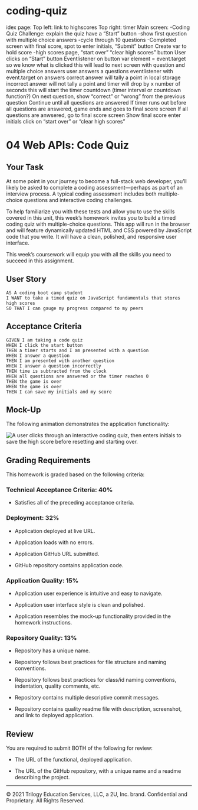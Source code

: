 # coding-quiz



idex page:
    Top left: link to highscores
    Top right: timer
    Main screen:
        -Coding Quiz Challenge: explain the quiz have a “Start” button
        -show first question with multiple choice answers
        -cycle through 10 questions
        -Completed screen with final score, spot to enter initials, “Submit” button
            Create var to hold score
        -high scores page, “start over” “clear high scores” button
User clicks on “Start” button
    Eventlistener on button
    var element = event.target so we know what is clicked
        this will lead to next screen with question and multiple choice answers
            user answers a questions
            eventlistener with event.target on answers
                correct answer will tally a point in local storage
                incorrect answer will not tally a point and timer will drop by x number of seconds
        this will start the timer countdown (timer interval or countdown function?)
    On next question, show “correct” or “wrong” from the previous question
    Continue until all questions are answered
        If timer runs out before all questions are answered, game ends and goes to final score screen
        If all questions are anwsered, go to final score screen
        Show final score
        enter initials
        click on “start over” or “clear high scores”
        

# 04 Web APIs: Code Quiz

## Your Task

At some point in your journey to become a full-stack web developer, you’ll likely be asked to complete a coding assessment&mdash;perhaps as part of an interview process. A typical coding assessment includes both multiple-choice questions and interactive coding challenges. 

To help familiarize you with these tests and allow you to use the skills covered in this unit, this week’s homework invites you to build a timed coding quiz with multiple-choice questions. This app will run in the browser and will feature dynamically updated HTML and CSS powered by JavaScript code that you write. It will have a clean, polished, and responsive user interface. 

This week’s coursework will equip you with all the skills you need to succeed in this assignment.

## User Story

```
AS A coding boot camp student
I WANT to take a timed quiz on JavaScript fundamentals that stores high scores
SO THAT I can gauge my progress compared to my peers
```

## Acceptance Criteria

```
GIVEN I am taking a code quiz
WHEN I click the start button
THEN a timer starts and I am presented with a question
WHEN I answer a question
THEN I am presented with another question
WHEN I answer a question incorrectly
THEN time is subtracted from the clock
WHEN all questions are answered or the timer reaches 0
THEN the game is over
WHEN the game is over
THEN I can save my initials and my score
```

## Mock-Up

The following animation demonstrates the application functionality:

![A user clicks through an interactive coding quiz, then enters initials to save the high score before resetting and starting over.](./Assets/04-web-apis-homework-demo.gif)

## Grading Requirements

This homework is graded based on the following criteria: 

### Technical Acceptance Criteria: 40%

* Satisfies all of the preceding acceptance criteria.

### Deployment: 32%

* Application deployed at live URL.

* Application loads with no errors.

* Application GitHub URL submitted.

* GitHub repository contains application code.

### Application Quality: 15%

* Application user experience is intuitive and easy to navigate.

* Application user interface style is clean and polished.

* Application resembles the mock-up functionality provided in the homework instructions.

### Repository Quality: 13%

* Repository has a unique name.

* Repository follows best practices for file structure and naming conventions.

* Repository follows best practices for class/id naming conventions, indentation, quality comments, etc.

* Repository contains multiple descriptive commit messages.

* Repository contains quality readme file with description, screenshot, and link to deployed application.

## Review

You are required to submit BOTH of the following for review:

* The URL of the functional, deployed application.

* The URL of the GitHub repository, with a unique name and a readme describing the project.

---

© 2021 Trilogy Education Services, LLC, a 2U, Inc. brand. Confidential and Proprietary. All Rights Reserved.
